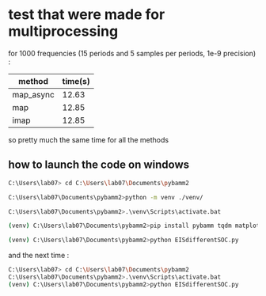 # test that were made for multiprocessing

for 1000 frequencies (15 periods and 5 samples per periods, 1e-9 precision) :

| method    | time(s) |
|-----------|---------|
| map_async | 12.63   |
| map       | 12.85   |
| imap      | 12.85   |

so pretty much the same time for all the methods

## how to launch the code on windows

```bash
C:\Users\lab07> cd C:\Users\lab07\Documents\pybamm2

C:\Users\lab07\Documents\pybamm2>python -m venv ./venv/

C:\Users\lab07\Documents\pybamm2>.\venv\Scripts\activate.bat

(venv) C:\Users\lab07\Documents\pybamm2>pip install pybamm tqdm matplotlib

(venv) C:\Users\lab07\Documents\pybamm2>python EISdifferentSOC.py
```

and the next time :

```bash
C:\Users\lab07> cd C:\Users\lab07\Documents\pybamm2
C:\Users\lab07\Documents\pybamm2>.\venv\Scripts\activate.bat
(venv) C:\Users\lab07\Documents\pybamm2>python EISdifferentSOC.py
```
